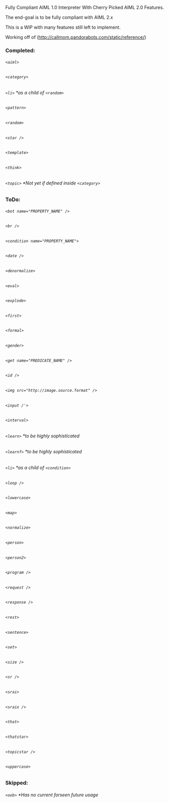 Fully Compliant AIML 1.0 Interpreter With Cherry Picked AIML 2.0 Features.

The end-goal is to be fully compliant with AIML 2.x

This is a WIP with many features still left to implement.

Working off of (http://callmom.pandorabots.com/static/reference/) 

### Completed:
###### `<aiml>`
###### `<category>`
###### `<li>` *as a child of `<random>`
###### `<pattern>`
###### `<random>`
###### `<star />`
###### `<template>`
###### `<think>`
###### `<topic>` *Not yet if defined inside `<category>`

### ToDo:
###### `<bot name="PROPERTY_NAME" />`
###### `<br />`
###### `<condition name="PROPERTY_NAME">`
###### `<date />`
###### `<denormalize>`
###### `<eval>`
###### `<explode>`
###### `<first>`
###### `<formal>`
###### `<gender>`
###### `<get name="PREDICATE_NAME" />`
###### `<id />`
###### `<img src="http://image.source.format" />`
###### `<input /'>`
###### `<interval>`
###### `<learn>` *to be highly sophisticated
###### `<learnf>` *to be highly sophisticated
###### `<li>` *as a child of `<condition>`
###### `<loop />`
###### `<lowercase>`
###### `<map>`
###### `<normalize>`
###### `<person>`
###### `<person2>`
###### `<program />`
###### `<request />`
###### `<response />`
###### `<rest>`
###### `<sentence>`
###### `<set>`
###### `<size />`
###### `<sr />`
###### `<srai>`
###### `<sraix />`
###### `<that>`
###### `<thatstar>`
###### `<topicstar />`
###### `<uppercase>`

### Skipped:
###### `<oob>` *Has no current forseen future usage
